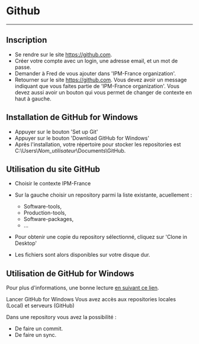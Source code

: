 # Github #
----------
## Inscription ##
- Se rendre sur le site https://github.com.
- Créer votre compte avec un login, une adresse email, et un mot de passe.
- Demander à Fred de vous ajouter dans 'IPM-France organization'.
- Retourner sur le site https://github.com. Vous devez avoir un message indiquant que vous faites partie de 'IPM-France organization'. Vous devez aussi avoir un bouton qui vous permet de changer de contexte en haut à gauche.

## Installation de GitHub for Windows ##
- Appuyer sur le bouton 'Set up Git'
- Appuyer sur le bouton 'Download GitHub for Windows' 
- Après l'installation, votre répertoire pour stocker les repositories est C:\Users\\*Nom_utilisateur*\\Documents\GitHub.

## Utilisation du site GitHub ##
- Choisir le contexte IPM-France
- Sur la gauche choisir un repository parmi la liste existante, acuellement :
  - Software-tools,
  - Production-tools,
  - Software-packages,
  - ...
 
- Pour obtenir une copie du repository sélectionné, cliquez sur 'Clone in Desktop'
- Les fichiers sont alors disponibles sur votre disque dur.

## Utilisation de GitHub for Windows ##
Pour plus d'informations, une bonne lecture [en suivant ce lien](https://help.github.com/articles/getting-started-with-github-for-windows).

Lancer GitHub for Windows
Vous avez accès aux repositories locales (Local) et serveurs (GitHub)

Dans une repository vous avez la possibilité :
- De faire un commit.
- De faire un sync.


